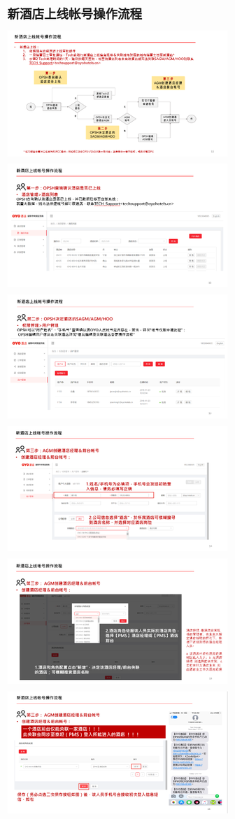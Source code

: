 # 新酒店上线帐号操作流程

![](../../../.gitbook/assets/image%20%28176%29.png)

  


![](../../../.gitbook/assets/image%20%28121%29.png)

  


![](../../../.gitbook/assets/image%20%28215%29.png)

![](../../../.gitbook/assets/image%20%28291%29.png)

  


![](../../../.gitbook/assets/image%20%2883%29.png)

  


![](../../../.gitbook/assets/image%20%28208%29.png)

